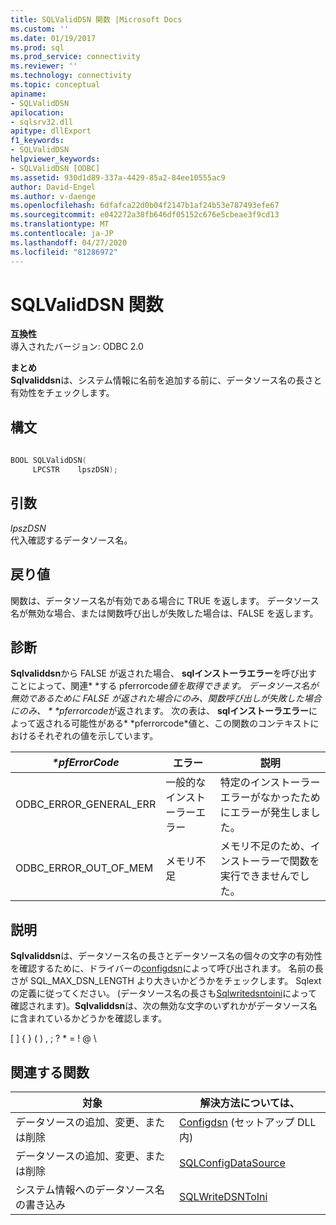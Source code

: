 ```yaml
---
title: SQLValidDSN 関数 |Microsoft Docs
ms.custom: ''
ms.date: 01/19/2017
ms.prod: sql
ms.prod_service: connectivity
ms.reviewer: ''
ms.technology: connectivity
ms.topic: conceptual
apiname:
- SQLValidDSN
apilocation:
- sqlsrv32.dll
apitype: dllExport
f1_keywords:
- SQLValidDSN
helpviewer_keywords:
- SQLValidDSN [ODBC]
ms.assetid: 930d1d89-337a-4429-85a2-84ee10555ac9
author: David-Engel
ms.author: v-daenge
ms.openlocfilehash: 6dfafca22d0b04f2147b1af24b53e787493efe67
ms.sourcegitcommit: e042272a38fb646df05152c676e5cbeae3f9cd13
ms.translationtype: MT
ms.contentlocale: ja-JP
ms.lasthandoff: 04/27/2020
ms.locfileid: "81286972"
---
```

# <a name="sqlvaliddsn-function"></a>SQLValidDSN 関数
**互換性**  
 導入されたバージョン: ODBC 2.0  
  
 **まとめ**  
 **Sqlvaliddsn**は、システム情報に名前を追加する前に、データソース名の長さと有効性をチェックします。  
  
## <a name="syntax"></a>構文  
  
```cpp  
  
BOOL SQLValidDSN(  
     LPCSTR    lpszDSN);  
```  
  
## <a name="arguments"></a>引数  
 *lpszDSN*  
 代入確認するデータソース名。  
  
## <a name="returns"></a>戻り値  
 関数は、データソース名が有効である場合に TRUE を返します。 データソース名が無効な場合、または関数呼び出しが失敗した場合は、FALSE を返します。  
  
## <a name="diagnostics"></a>診断  
 **Sqlvaliddsn**から FALSE が返された場合、 **sqlインストーラエラー**を呼び出すことによって、関連* \*する pferrorcode*値を取得できます。 データソース名が無効であるために FALSE が返された場合にのみ、関数呼び出しが失敗した場合にのみ、 * \*pferrorcode*が返されます。 次の表は、 **sqlインストーラエラー**によって返される可能性がある* \*pferrorcode*値と、この関数のコンテキストにおけるそれぞれの値を示しています。  
  
|*\*pfErrorCode*|エラー|説明|  
|---------------------|-----------|-----------------|  
|ODBC_ERROR_GENERAL_ERR|一般的なインストーラーエラー|特定のインストーラーエラーがなかったためにエラーが発生しました。|  
|ODBC_ERROR_OUT_OF_MEM|メモリ不足|メモリ不足のため、インストーラーで関数を実行できませんでした。|  
  
## <a name="comments"></a>説明  
 **Sqlvaliddsn**は、データソース名の長さとデータソース名の個々の文字の有効性を確認するために、ドライバーの[configdsn](../../../odbc/reference/syntax/configdsn-function.md)によって呼び出されます。 名前の長さが SQL_MAX_DSN_LENGTH より大きいかどうかをチェックします。 Sqlext の定義に従ってください。 (データソース名の長さも[Sqlwritedsntoini](../../../odbc/reference/syntax/sqlwritedsntoini-function.md)によって確認されます)。**Sqlvaliddsn**は、次の無効な文字のいずれかがデータソース名に含まれているかどうかを確認します。  
  
 [ ] { } ( ) , ; ? * = ! \@ \  
  
## <a name="related-functions"></a>関連する関数  
  
|対象|解決方法については、|  
|---------------------------|---------|  
|データソースの追加、変更、または削除|[Configdsn](../../../odbc/reference/syntax/configdsn-function.md) (セットアップ DLL 内)|  
|データソースの追加、変更、または削除|[SQLConfigDataSource](../../../odbc/reference/syntax/sqlconfigdatasource-function.md)|  
|システム情報へのデータソース名の書き込み|[SQLWriteDSNToIni](../../../odbc/reference/syntax/sqlwritedsntoini-function.md)|
